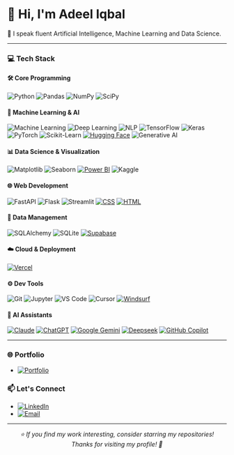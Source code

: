 # 👋 Hi, I'm Adeel Iqbal

🎯  I speak fluent Artificial Intelligence, Machine Learning and Data Science.

---

### 💻 Tech Stack

#### 🛠️ Core Programming
![Python](https://img.shields.io/badge/-Python-3776AB?style=flat&logo=python&logoColor=white) 
![Pandas](https://img.shields.io/badge/-Pandas-150458?style=flat&logo=pandas&logoColor=white) 
![NumPy](https://img.shields.io/badge/-NumPy-013243?style=flat&logo=numpy&logoColor=white) 
![SciPy](https://img.shields.io/badge/-SciPy-8CAAE6?style=flat&logo=scipy&logoColor=white)

#### 🤖 Machine Learning & AI
![Machine Learning](https://img.shields.io/badge/-Machine%20Learning-00008B?style=flat&logo=scikit-learn&logoColor=white) 
![Deep Learning](https://img.shields.io/badge/-Deep%20Learning-F65B66?style=flat&logo=pytorch&logoColor=white) 
![NLP](https://img.shields.io/badge/-NLP-2E7D32?style=flat&logo=huggingface&logoColor=white) 
![TensorFlow](https://img.shields.io/badge/-TensorFlow-FF6F00?style=flat&logo=tensorflow&logoColor=white) 
![Keras](https://img.shields.io/badge/-Keras-D00000?style=flat&logo=keras&logoColor=white) 
![PyTorch](https://img.shields.io/badge/-PyTorch-EE4C2C?style=flat&logo=pytorch&logoColor=white) 
![Scikit-Learn](https://img.shields.io/badge/-Scikit--Learn-F7931E?style=flat&logo=scikit-learn&logoColor=white)
[![Hugging Face](https://img.shields.io/badge/Hugging%20Face-FFD21E?logo=huggingface&logoColor=000)](#)
![Generative AI](https://img.shields.io/badge/-Generative%20AI-008080?style=flat&logo=openai&logoColor=white)

#### 📊 Data Science & Visualization
![Matplotlib](https://img.shields.io/badge/-Matplotlib-11557C?style=flat&logo=plotly&logoColor=white) 
![Seaborn](https://img.shields.io/badge/-Seaborn-1A2F43?style=flat&logo=python&logoColor=white) 
[![Power BI](https://custom-icon-badges.demolab.com/badge/Power%20BI-F1C912?logo=power-bi&logoColor=fff)](#)
![Kaggle](https://img.shields.io/badge/-Kaggle-20BEFF?style=flat&logo=kaggle&logoColor=white) 

#### 🌐 Web Development
![FastAPI](https://img.shields.io/badge/-FastAPI-009688?style=flat&logo=fastapi&logoColor=white) 
![Flask](https://img.shields.io/badge/-Flask-000000?style=flat&logo=flask&logoColor=white) 
![Streamlit](https://img.shields.io/badge/-Streamlit-FF4B4B?style=flat&logo=streamlit&logoColor=white) 
[![CSS](https://img.shields.io/badge/CSS-639?logo=css&logoColor=fff)](#) 
[![HTML](https://img.shields.io/badge/HTML-%23E34F26.svg?logo=html5&logoColor=white)](#)

#### 💾 Data Management
![SQLAlchemy](https://img.shields.io/badge/-SQLAlchemy-D71F00?style=flat&logo=sqlalchemy&logoColor=white) 
![SQLite](https://img.shields.io/badge/-SQLite-003B57?style=flat&logo=sqlite&logoColor=white) 
[![Supabase](https://img.shields.io/badge/Supabase-3FCF8E?logo=supabase&logoColor=fff)](#)

#### ☁️ Cloud & Deployment
[![Vercel](https://img.shields.io/badge/Vercel-%23000000.svg?logo=vercel&logoColor=white)](#)

#### ⚙️ Dev Tools
![Git](https://img.shields.io/badge/-Git-F05032?style=flat&logo=git&logoColor=white) 
![Jupyter](https://img.shields.io/badge/-Jupyter-F37626?style=flat&logo=jupyter&logoColor=white) 
![VS Code](https://img.shields.io/badge/-VS%20Code-007ACC?style=flat&logo=visual-studio-code&logoColor=white) 
![Cursor](https://img.shields.io/badge/-Cursor-000000?style=flat&logo=mouse&logoColor=white) 
[![Windsurf](https://img.shields.io/badge/Windsurf-0B100F?logo=windsurf&logoColor=fff)](#)

#### 🤖 AI Assistants
[![Claude](https://img.shields.io/badge/Claude-D97757?logo=claude&logoColor=fff)](#)
[![ChatGPT](https://img.shields.io/badge/ChatGPT-74aa9c?logo=openai&logoColor=white)](#) 
[![Google Gemini](https://img.shields.io/badge/Google%20Gemini-886FBF?logo=googlegemini&logoColor=fff)](#) 
[![Deepseek](https://custom-icon-badges.demolab.com/badge/Deepseek-4D6BFF?logo=deepseek&logoColor=fff)](#) 
[![GitHub Copilot](https://img.shields.io/badge/GitHub%20Copilot-000?logo=githubcopilot&logoColor=fff)](#)

---

### 🌐 Portfolio
- [![Portfolio](https://img.shields.io/badge/Portfolio-00838F?style=flat&logo=vercel&logoColor=white)](https://portfolio-peach-ten-63.vercel.app/)
  
### 📫 Let's Connect
- [![LinkedIn](https://img.shields.io/badge/LinkedIn-0A66C2?style=flat&logo=linkedin&logoColor=white)](https://www.linkedin.com/in/adeeliqbalmemon)  
- [![Email](https://img.shields.io/badge/Email-D14836?style=flat&logo=gmail&logoColor=white)](mailto:adeel@example.com)


---

<div align="center">
  <i>⭐ If you find my work interesting, consider starring my repositories!</i><br>
  <i>Thanks for visiting my profile! 🚀</i>
</div>
